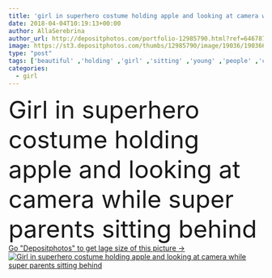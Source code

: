 ```yaml
---
title: 'girl in superhero costume holding apple and looking at camera while super parents sitting behind'
date: 2018-04-04T10:19:13+00:00
author: AllaSerebrina
author_url: http://depositphotos.com/portfolio-12985790.html?ref=64678756
image: https://st3.depositphotos.com/thumbs/12985790/image/19036/190366312/api_thumb_450.jpg?forcejpeg=true
type: "post"
tags: ['beautiful' ,'holding' ,'girl' ,'sitting' ,'young' ,'people' ,'cute' ,'caucasian' ,'food' ,'apple' ,'fruit' ,'child' ,'family' ,'man' ,'european' ,'childhood' ,'kid' ,'imagination' ,'inspiration' ,'concept' ,'adorable' ,'woman' ,'together' ,'togetherness' ,'daughter' ,'handsome' ,'mother' ,'parenting' ,'mom' ,'parents' ,'dad' ,'father' ,'Costumes' ,'heroes' ,'masks' ,'super' ,'parenthood' ,'mommy' ,'preteen' ,'daddy' ,'girlhood' ,'preadolescent' ,'Cloaks' ,'selective focus' ,'Studio Shot' ,'superheroes' ,'on grey' ]
categories: 
  - girl
---
```

<div aling="center">
            <font size="60"> Girl in superhero costume holding apple and looking at camera while super parents sitting behind</font>   
</div>
<div>
    <a href='https://depositphotos.com/190366312/stock-photo-girl-superhero-costume-holding-apple.html?ref=64678756' target=_blank > Go "Depositphotos" to get lage size of this picture ->
        <img href='https://depositphotos.com/190366312/stock-photo-girl-superhero-costume-holding-apple.html?ref=64678756' src='https://st3.depositphotos.com/12985790/19036/i/950/depositphotos_190366312-stock-photo-girl-superhero-costume-holding-apple.jpg?forcejpeg=true' alt='Girl in superhero costume holding apple and looking at camera while super parents sitting behind' >
    </a>
</div>
